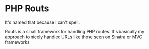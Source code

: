 # PHP Routs
It's named that because I can't spell. 

Routs is a small framework for handling PHP routes. It's basically my approach to nicely handled URLs like those seen on Sinatra or MVC frameworks.